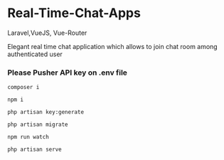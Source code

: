 # Real-Time-Chat-Apps

Laravel,VueJS, Vue-Router

Elegant real time chat application which allows to join chat room among authenticated user

### Please Pusher API key on .env file

```
composer i
```

```
npm i
```

```
php artisan key:generate
```

```
php artisan migrate
```

```
npm run watch
```

```
php artisan serve
```
